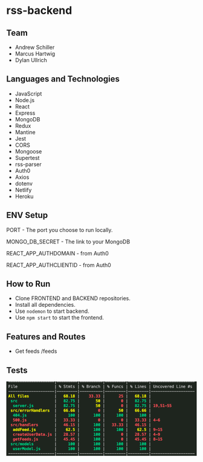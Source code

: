 # rss-backend

## Team

- Andrew Schiller
- Marcus Hartwig
- Dylan Ullrich

## Languages and Technologies

- JavaScript
- Node.js
- React
- Express
- MongoDB
- Redux
- Mantine
- Jest
- CORS
- Mongoose
- Supertest
- rss-parser
- Auth0
- Axios
- dotenv
- Netlify
- Heroku

## ENV Setup

PORT - The port you choose to run locally.

MONGO_DB_SECRET - The link to your MongoDB

REACT_APP_AUTHDOMAIN - from Auth0

REACT_APP_AUTHCLIENTID - from Auth0

## How to Run

- Clone FRONTEND and BACKEND repositories.
- Install all dependencies.
- Use `nodemon` to start backend.
- Use `npm start` to start the frontend.

## Features and Routes

- Get feeds /feeds

## Tests

![Tests](./src/img/tests.png)
